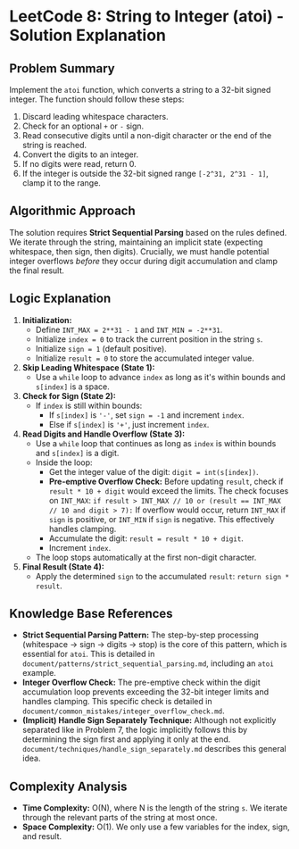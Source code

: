 # LeetCode 8: String to Integer (atoi) - Solution Explanation

## Problem Summary

Implement the `atoi` function, which converts a string to a 32-bit signed integer. The function should follow these steps:
1. Discard leading whitespace characters.
2. Check for an optional `+` or `-` sign.
3. Read consecutive digits until a non-digit character or the end of the string is reached.
4. Convert the digits to an integer.
5. If no digits were read, return 0.
6. If the integer is outside the 32-bit signed range `[-2^31, 2^31 - 1]`, clamp it to the range.

## Algorithmic Approach

The solution requires **Strict Sequential Parsing** based on the rules defined. We iterate through the string, maintaining an implicit state (expecting whitespace, then sign, then digits). Crucially, we must handle potential integer overflows *before* they occur during digit accumulation and clamp the final result.

## Logic Explanation

1.  **Initialization:**
    *   Define `INT_MAX = 2**31 - 1` and `INT_MIN = -2**31`.
    *   Initialize `index = 0` to track the current position in the string `s`.
    *   Initialize `sign = 1` (default positive).
    *   Initialize `result = 0` to store the accumulated integer value.
2.  **Skip Leading Whitespace (State 1):**
    *   Use a `while` loop to advance `index` as long as it's within bounds and `s[index]` is a space.
3.  **Check for Sign (State 2):**
    *   If `index` is still within bounds:
        *   If `s[index]` is `'-'`, set `sign = -1` and increment `index`.
        *   Else if `s[index]` is `'+'`, just increment `index`.
4.  **Read Digits and Handle Overflow (State 3):**
    *   Use a `while` loop that continues as long as `index` is within bounds and `s[index]` is a digit.
    *   Inside the loop:
        *   Get the integer value of the digit: `digit = int(s[index])`.
        *   **Pre-emptive Overflow Check:** Before updating `result`, check if `result * 10 + digit` would exceed the limits. The check focuses on `INT_MAX`:
            `if result > INT_MAX // 10 or (result == INT_MAX // 10 and digit > 7):`
            If overflow would occur, return `INT_MAX` if `sign` is positive, or `INT_MIN` if `sign` is negative. This effectively handles clamping.
        *   Accumulate the digit: `result = result * 10 + digit`.
        *   Increment `index`.
    *   The loop stops automatically at the first non-digit character.
5.  **Final Result (State 4):**
    *   Apply the determined `sign` to the accumulated `result`: `return sign * result`.

## Knowledge Base References

*   **Strict Sequential Parsing Pattern:** The step-by-step processing (whitespace -> sign -> digits -> stop) is the core of this pattern, which is essential for `atoi`. This is detailed in `document/patterns/strict_sequential_parsing.md`, including an `atoi` example.
*   **Integer Overflow Check:** The pre-emptive check within the digit accumulation loop prevents exceeding the 32-bit integer limits and handles clamping. This specific check is detailed in `document/common_mistakes/integer_overflow_check.md`.
*   **(Implicit) Handle Sign Separately Technique:** Although not explicitly separated like in Problem 7, the logic implicitly follows this by determining the sign first and applying it only at the end. `document/techniques/handle_sign_separately.md` describes this general idea.

## Complexity Analysis

*   **Time Complexity:** O(N), where N is the length of the string `s`. We iterate through the relevant parts of the string at most once.
*   **Space Complexity:** O(1). We only use a few variables for the index, sign, and result. 